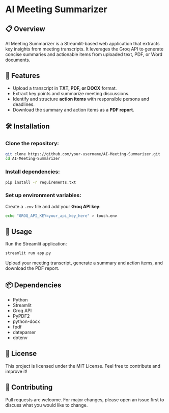 # AI Meeting Summarizer

## 📋 Overview
AI Meeting Summarizer is a Streamlit-based web application that extracts key insights from meeting transcripts. It leverages the Groq API to generate concise summaries and actionable items from uploaded text, PDF, or Word documents.

## 🚀 Features
- Upload a transcript in **TXT, PDF, or DOCX** format.
- Extract key points and summarize meeting discussions.
- Identify and structure **action items** with responsible persons and deadlines.
- Download the summary and action items as a **PDF report**.

## 🛠️ Installation

### Clone the repository:
```bash
git clone https://github.com/your-username/AI-Meeting-Summarizer.git
cd AI-Meeting-Summarizer
```

### Install dependencies:
```bash
pip install -r requirements.txt
```

### Set up environment variables:
Create a `.env` file and add your **Groq API key**:
```bash
echo "GROQ_API_KEY=your_api_key_here" > touch.env
```

## 🎯 Usage
Run the Streamlit application:
```bash
streamlit run app.py
```

Upload your meeting transcript, generate a summary and action items, and download the PDF report.

## 📦 Dependencies
- Python
- Streamlit
- Groq API
- PyPDF2
- python-docx
- fpdf
- dateparser
- dotenv

## 📝 License
This project is licensed under the MIT License. Feel free to contribute and improve it!

## 🤝 Contributing
Pull requests are welcome. For major changes, please open an issue first to discuss what you would like to change.


